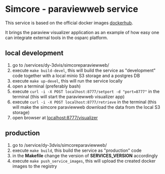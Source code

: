 # Simcore - paraviewweb service

This service is based on the official docker images [dockerhub](https://hub.docker.com/r/kitware/paraviewweb/).

It brings the paraview visualizer application as an example of how easy one can integrate external tools in the osparc platform.

## local development

1. go to /services/dy-3dvis/simcoreparaviewweb/
2. execute `make build-devel`, this will build the service as "development" code together with a local minio S3 storage and a postgres DB
3. execute `make up-devel`, this will run the service locally
4. open a terminal (preferably bash)
5. execute `curl -i -X POST localhost:8777/setport -d "port=8777"` in the terminal (this will start the paraviewweb visualizer app)
6. execute `curl -i -X POST localhost:8777/retrieve` in the terminal (this will make the simcore paraviewweb download the data from the local S3 storage)
7. open browser at [localhost:8777/visualizer](localhost:8777/visualizer)

## production

1. go to /service/dy-3dvis/simcoreparaviewweb/
2. execute `make build`, this build the service as "production" code
3. in the __Makefile__ change the version of __SERVICES_VERSION__ accordingly
4. execute `make push_service_images`, this will upload the created docker images to the registry